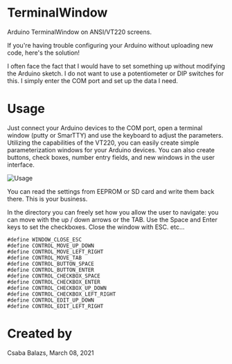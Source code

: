 # TerminalWindow
Arduino TerminalWindow on ANSI/VT220 screens.

If you're having trouble configuring your Arduino without uploading new code, here's the solution!

I often face the fact that I would have to set something up without modifying the Arduino sketch. I do not want to use a potentiometer or DIP switches for this. I simply enter the COM port and set up the data I need.

# Usage

Just connect your Arduino devices to the COM port, open a terminal window (putty or SmarTTY) and use the keyboard to adjust the parameters. Utilizing the capabilities of the VT220, you can easily create simple parameterization windows for your Arduino devices. You can also create buttons, check boxes, number entry fields, and new windows in the user interface.

![Usage](https://github.com/BCsabaEngine/TerminalWindow/blob/main/image.jpg?raw=true)

You can read the settings from EEPROM or SD card and write them back there. This is your business.

In the directory you can freely set how you allow the user to navigate: you can move with the up / down arrows or the TAB. Use the Space and Enter keys to set the checkboxes. Close the window with ESC. etc...
```
#define WINDOW_CLOSE_ESC
#define CONTROL_MOVE_UP_DOWN
#define CONTROL_MOVE_LEFT_RIGHT
#define CONTROL_MOVE_TAB
#define CONTROL_BUTTON_SPACE
#define CONTROL_BUTTON_ENTER
#define CONTROL_CHECKBOX_SPACE
#define CONTROL_CHECKBOX_ENTER
#define CONTROL_CHECKBOX_UP_DOWN
#define CONTROL_CHECKBOX_LEFT_RIGHT
#define CONTROL_EDIT_UP_DOWN
#define CONTROL_EDIT_LEFT_RIGHT
```

# Created by
Csaba Balazs, March 08, 2021
